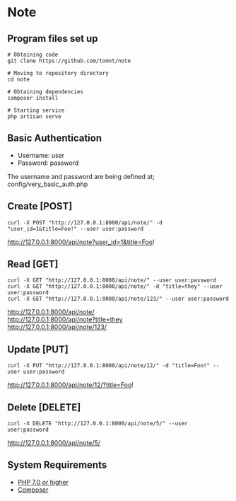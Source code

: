 # Note

## Program files set up
```
# Obtaining code
git clone https://github.com/tomnt/note

# Moving to repository directory
cd note

# Obtaining dependencies
composer install

# Starting service
php artisan serve
```

## Basic Authentication
 - Username: user
 - Password: password

The username and password are being defined at;<br>
config/very_basic_auth.php

## Create [POST]
```
curl -X POST "http://127.0.0.1:8000/api/note/" -d "user_id=1&title=Foo!" --user user:password
```
http://127.0.0.1:8000/api/note?user_id=1&title=Foo!

## Read [GET]
```
curl -X GET "http://127.0.0.1:8000/api/note/" --user user:password
curl -X GET "http://127.0.0.1:8000/api/note/" -d "title=they" --user user:password
curl -X GET "http://127.0.0.1:8000/api/note/123/" --user user:password
```
http://127.0.0.1:8000/api/note/<br>
http://127.0.0.1:8000/api/note?title=they<br>
http://127.0.0.1:8000/api/note/123/<br>

## Update [PUT]
```
curl -X PUT "http://127.0.0.1:8000/api/note/12/" -d "title=Foo!" --user user:password
```
http://127.0.0.1:8000/api/note/12/?title=Foo!

## Delete [DELETE]
```
curl -X DELETE "http://127.0.0.1:8000/api/note/5/" --user user:password
```
http://127.0.0.1:8000/api/note/5/

## System Requirements
- [PHP 7.0 or higher](https://www.php.net/downloads.php)
- [Composer](https://getcomposer.org/download/)

